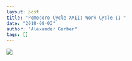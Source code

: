 ```yaml
---
layout: post
title: "Pomodoro Cycle XXII: Work Cycle II "
date: "2018-08-03"
author: "Alexander Garber"
tags: []
---
```


<div xmlns="http://www.w3.org/1999/xhtml"><a href="https://lh3.googleusercontent.com/-WQjy6oJiqp8/W2PXIJwM2TI/AAAAAAAAbgY/z0aT8rVv_jg9BHwXrIdWi5CNz7yRLGGMQCHMYCw/s2560/%255BUNSET%255D" onblur="try {parent.deselectBloggerImageGracefully();} catch(e) {}"><img border="0" src="https://lh3.googleusercontent.com/-WQjy6oJiqp8/W2PXIJwM2TI/AAAAAAAAbgY/z0aT8rVv_jg9BHwXrIdWi5CNz7yRLGGMQCHMYCw/s640/%255BUNSET%255D" style="display:block; margin:0px auto 10px; text-align:center;cursor:pointer; cursor:hand;"></a></div>